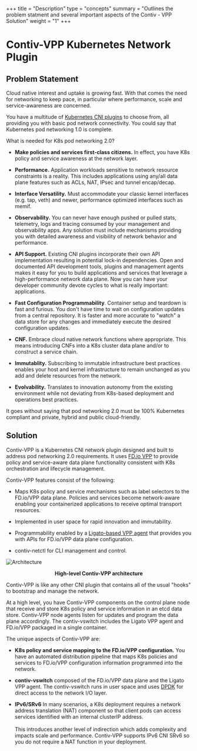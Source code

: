 +++
title = "Description"
type = "concepts"
summary = "Outlines the problem statment and several important aspects of the Contiv - VPP Solution"
weight = "1"
+++



# Contiv-VPP Kubernetes Network Plugin


## Problem Statement

Cloud native interest and uptake is growing fast. With that comes the need for networking to keep pace, in particular where performance, scale and service-awareness are concerned.

You have a  multitude of [Kubernetes CNI plugins](https://kubernetes.io/docs/concepts/extend-kubernetes/compute-storage-net/network-plugins/) to choose from, all providing you with basic pod network connectivity. You could say that Kubernetes pod networking 1.0 is complete.

What is needed for K8s pod networking 2.0?

- __Make policies and services first-class citizens.__ In effect, you have K8s policy and service awareness at the network layer.

- __Performance.__ Application workloads sensitive to network resource constraints is a reality. This includes applications using any/all data plane features such as ACLs, NAT, IPsec and tunnel encap/decap.

- __Interface Versatility.__ Must accommodate your classic kernel interfaces (e.g. tap, veth) and newer, performance optimized interfaces such as memif.  

- __Observability.__ You can never have enough pushed or pulled stats, telemetry, logs and tracing consumed by your management and observability apps. Any solution must include mechanisms providing you with detailed awareness and visibility of network behavior and performance.  

- __API Support.__ Existing CNI plugins incorporate their own API implementation resulting in potential lock-in dependencies. Open and documented API development tools, plugins and management agents makes it easy for you to build applications and services that leverage a high-performance network data plane. Now you can have your developer community devote cycles to what is really important: applications.

- __Fast Configuration Programmability__. Container setup and teardown is fast and furious. You don't have time to wait on configuration updates from a central repository. It is faster and more accurate to "watch" a data store for any changes and immediately execute the desired configuration updates. 

- __CNF.__ Embrace cloud native network functions where appropriate. This means introducing CNFs into a K8s cluster data plane and/or to construct a service chain. 

- __Immutablity.__ Subscribing to immutable infrastructure best practices enables your host and kernel infrastructure to remain unchanged as you add and delete resources from the network.         

- __Evolvability.__ Translates to innovation autonomy from the existing environment while not deviating from K8s-based deployment and operations best practices.


It goes without saying that pod networking 2.0 must be 100% Kubernetes compliant and private, hybrid and public cloud-friendly.   


##  Solution       

 Contiv-VPP is a Kubernetes CNI network plugin designed and built to address pod networking 2.0 requirements. It uses [FD.io VPP](https://fd.io/) to provide policy and service-aware data plane functionality consistent with K8s orchestration and lifecycle management.

 Contiv-VPP features consist of the following:

- Maps K8s policy and service mechanisms such as label selectors to the FD.io/VPP data plane. Policies and services become network-aware enabling your containerized applications to receive optimal transport resources. 

- Implemented in user space for rapid innovation and immutability.

- Programmability enabled by a [Ligato-based VPP agent](https://ligato.io) that provides you with APIs for FD.io/VPP data plane configuration.   

- contiv-netctl for CLI management and control.


![ Architecture](/img/what-is-contiv-vpp/contivpp-overview-pict4.png)
<p style="text-align: center; font-weight: bold">High-level Contiv-VPP architecture</p>

Contiv-VPP is like any other CNI plugin that contains all of the usual "hooks" to bootstrap and manage the network. 

At a high level, you have Contiv-VPP components on the control plane node that receive and store K8s policy and service information in an etcd data store. Contiv-VPP node agents listen for updates and program the data plane accordingly. The contiv-vswitch includes the Ligato VPP agent and FD.io/VPP packaged in a single container.

The unique aspects of Contiv-VPP are:

* __K8s policy and service mapping to the FD.io/VPP configuration.__ You have an automated distribution pipeline that maps K8s policies and services to FD.io/VPP configuration information programmed into the network.    

* __contiv-vswitch__ composed of the FD.io/VPP data plane and the Ligato VPP agent. The contiv-vswitch runs in user space and uses [DPDK](https://dpdk.org/) for direct access to the network I/O layer. 

* __IPv6/SRv6__ In many scenarios, a K8s deployment requires a network address translation (NAT) component so that client pods can access services identified with an internal clusterIP address.<br><br>This introduces another level of indirection which adds complexity and impacts scale and performance. Contiv-VPP supports IPv6 CNI SRv6 so you do not require a NAT function in your deployment. 



